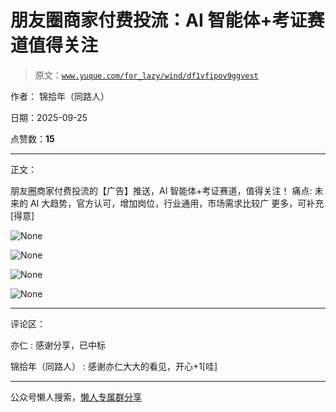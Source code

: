 # 朋友圈商家付费投流：AI 智能体+考证赛道值得关注

> 原文：[`www.yuque.com/for_lazy/wind/df1vfipov9ggvest`](https://www.yuque.com/for_lazy/wind/df1vfipov9ggvest)

作者： 锦拾年（同路人）

日期：2025-09-25

点赞数：**15**

* * *

正文：

朋友圈商家付费投流的【广告】推送，AI 智能体+考证赛道，值得关注！ 痛点: 未来的 AI 大趋势，官方认可，增加岗位，行业通用，市场需求比较广 更多，可补充
[得意]

![](img/8a41b17a2caef721c1489016ca4489a7.png "None")

![](img/ff8412a781201c04bae20ff3f504e1af.png "None")

![](img/a1fe3567a1cb7eafc91b84bd5b5d1d9b.png "None")

![](img/0c09688a7dc8012a6940a29004c22408.png "None")

* * *

评论区：

亦仁 : 感谢分享，已中标

锦拾年（同路人） : 感谢亦仁大大的看见，开心+1[哇]

* * *

公众号懒人搜索，[懒人专属群分享](https://lazybook.fun/#/blog/group)